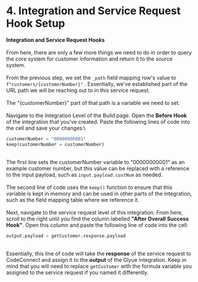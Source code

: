 # 4. Integration and Service Request Hook Setup



**Integration and Service Request Hooks**\
\
From here, there are only a few more things we need to do in order to query the core system for customer information and return it to the source system.\
\
From the previous step, we set the `_path` field mapping row's value to `f"customers/{customerNumber}"` . Essentially, we've established part of the URL path we will be reaching out to in this service request.\
\
The "{customerNumber}" part of that path is a variable we need to set. \
\
Navigate to the Integration Level of the Build page. Open the **Before Hook** of the integration that you've created. Paste the following lines of code into the cell and save your changes:\


```python
customerNumber = "00000000001"
keep(customerNumber = customerNumber)
```

\
The first line sets the customerNumber variable to "00000000001" as an example customer number, but this value can be replaced with a reference to the input payload, such as `input.payload.custNum` as needed.\
\
The second line of code uses the `keep()` function to ensure that this variable is kept in memory and can be used in other parts of the integration, such as the field mapping table where we reference it.\
\
Next, navigate to the service request level of this integration. From here, scroll to the right until you find the column labelled **"After Overall Success Hook"**. Open this column and paste the following line of code into the cell:



```python
output.payload = getCustomer.response.payload
```

\
Essentially, this line of code will take the **response** of the service request to CodeConnect and assign it to the **output** of the Glyue integration. Keep in mind that you will need to replace `getCustomer` with the formula variable you assigned to the service request if you named it differently.
